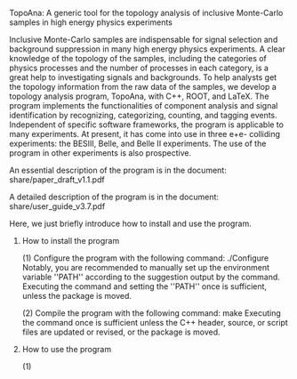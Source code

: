 TopoAna: A generic tool for the topology analysis of inclusive Monte-Carlo samples in high energy physics experiments

Inclusive Monte-Carlo samples are indispensable for signal selection and background suppression in many high energy physics experiments. A clear knowledge of the topology of the samples, including the categories of physics processes and the number of processes in each category, is a great help to investigating signals and backgrounds. To help analysts get the topology information from the raw data of the samples, we develop a topology analysis program, TopoAna, with C++, ROOT, and LaTeX. The program implements the functionalities of component analysis and signal identification by recognizing, categorizing, counting, and tagging events. Independent of specific software frameworks, the program is applicable to many experiments. At present, it has come into use in three e+e- colliding experiments: the BESIII, Belle, and Belle II experiments. The use of the program in other experiments is also prospective.

An essential description of the program is in the document: share/paper_draft_v1.1.pdf

A detailed description of the program is in the document: share/user_guide_v3.7.pdf

Here, we just briefly introduce how to install and use the program.

1. How to install the program

   (1) Configure the program with the following command: ./Configure
       Notably, you are recommended to manually set up the environment variable ''PATH'' according to the suggestion output by the command.
       Executing the command and setting the ''PATH'' once is sufficient, unless the package is moved.

   (2) Compile the program with the following command: make
       Executing the command once is sufficient unless the C++ header, source, or script files are updated or revised, or the package is moved.

2. How to use the program

   (1)
